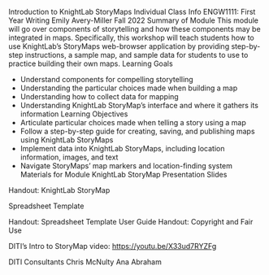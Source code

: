﻿Introduction to KnightLab StoryMaps
Individual Class Info
ENGW1111: First Year Writing
Emily Avery-Miller
Fall 2022
Summary of Module
This module will go over components of storytelling and how these components may be integrated in maps. Specifically, this workshop will teach students how to use KnightLab’s StoryMaps web-browser application by providing step-by-step instructions, a sample map, and sample data for students to use to practice building their own maps. 
Learning Goals
* Understand components for compelling storytelling
* Understanding the particular choices made when building a map
* Understanding how to collect data for mapping
* Understanding KnightLab StoryMap’s interface and where it gathers its information
Learning Objectives
* Articulate particular choices made when telling a story using a map
* Follow a step-by-step guide for creating, saving, and publishing maps using KnightLab StoryMaps
* Implement data into KnightLab StoryMaps, including location information, images, and text
* Navigate StoryMaps’ map markers and location-finding system
Materials for Module
KnightLab StoryMap Presentation Slides 


Handout: KnightLab StoryMap


Spreadsheet Template


Handout: Spreadsheet Template User Guide
Handout: Copyright and Fair Use


DITI’s Intro to StoryMap video: https://youtu.be/X33ud7RYZFg 


DITI Consultants
Chris McNulty
Ana Abraham